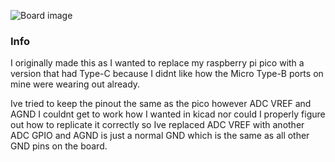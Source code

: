 ![Board image]()

### Info
I originally made this as I wanted to replace my raspberry pi pico with a version that had Type-C because I didnt like how the Micro Type-B ports on mine were wearing out already.

Ive tried to keep the pinout the same as the pico however ADC VREF and AGND I couldnt get to work how I wanted in kicad nor could I properly figure out how to replicate it correctly so Ive replaced ADC VREF with another ADC GPIO and AGND is just a normal GND which is the same as all other GND pins on the board.